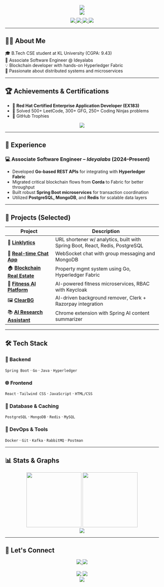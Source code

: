 <!-- Header with animated banner -->
<div align="center">
  <img src="https://capsule-render.vercel.app/api?type=waving&color=3B82F6&height=200&section=header&text=Akhileswar%20Vathaluru&fontSize=80&fontAlignY=35&animation=twinkling&desc=Full%20Stack%20Developer%20&descAlignY=55&descAlign=50"/>
</div>

<!-- Animated typing effect -->
<div align="center">
  <img src="https://readme-typing-svg.herokuapp.com?font=Fira+Code&weight=500&size=30&pause=1000&color=3B82F6&center=true&vCenter=true&width=600&height=80&lines=Scalable+Systems+Builder;Spring+Boot+%7C+GoLang+%7C+React;Blockchain+%7C+Microservices" />
</div>

<!-- Contact buttons -->
<div align="center" style="margin-top: 10px;">
  <a href="https://www.linkedin.com/in/v-akhileswar-a46062250/">
    <img src="https://img.shields.io/badge/LinkedIn-0077B5?style=for-the-badge&logo=linkedin&logoColor=white" />
  </a>
  <a href="mailto:akhil.vathaluru@gmail.com">
    <img src="https://img.shields.io/badge/Gmail-D14836?style=for-the-badge&logo=gmail&logoColor=white" />
  </a>
  <a href="https://github.com/Akhil351">
    <img src="https://img.shields.io/badge/GitHub-181717?style=for-the-badge&logo=github&logoColor=white" />
  </a>
  <a href="https://eshwar351.vercel.app/">
    <img src="https://img.shields.io/badge/Portfolio-000?style=for-the-badge&logo=About.me&logoColor=white" />
  </a>
</div>

---

## 👨‍💻 About Me

🎓 B.Tech CSE student at KL University (CGPA: 9.43)  
💼 Associate Software Engineer @ Ideyalabs  
💡 Blockchain developer with hands-on Hyperledger Fabric  
🚀 Passionate about distributed systems and microservices

---

## 🏆 Achievements & Certifications

- 🧾 **Red Hat Certified Enterprise Application Developer (EX183)**
- 🧠 Solved 500+ LeetCode, 300+ GFG, 250+ Coding Ninjas problems  
- 🏅 GitHub Trophies  
<div align="center">
  <img src="https://github-profile-trophy.vercel.app/?username=akhil351&theme=radical&no-frame=true&row=1" />
</div>

---

## 💼 Experience

### 💻 Associate Software Engineer – *Ideyalabs* (2024–Present)
- Developed **Go-based REST APIs** for integrating with **Hyperledger Fabric**
- Migrated critical blockchain flows from **Corda** to Fabric for better throughput
- Built robust **Spring Boot microservices** for transaction coordination
- Utilized **PostgreSQL, MongoDB**, and **Redis** for scalable data layers

---

## 🚀 Projects (Selected)

| Project | Description |
|--------|-------------|
| 🔗 [**Linklytics**](https://akhil-amber.vercel.app/) | URL shortener w/ analytics, built with Spring Boot, React, Redis, PostgreSQL |
| 💬 [**Real-time Chat App**](https://chat-app-six-sandy-60.vercel.app) | WebSocket chat with group messaging and MongoDB |
| 🏠 [**Blockchain Real Estate**](https://github.com/Akhil351/Real-Estate-Management-System) | Property mgmt system using Go, Hyperledger Fabric |
| 🧠 [**Fitness AI Platform**](https://github.com/Akhil351/fitness) | AI-powered fitness microservices, RBAC with Keycloak |
| 🖼️ [**ClearBG**](https://github.com/Akhil351/ClearBG) | AI-driven background remover, Clerk + Razorpay integration |
| 📚 [**AI Research Assistant**](https://github.com/Akhil351/research-assistant) | Chrome extension with Spring AI content summarizer |

---

## 🛠 Tech Stack

### 🚀 Backend
`Spring Boot` · `Go` · `Java` · `Hyperledger`  
### 🌐 Frontend  
`React` · `Tailwind CSS` · `JavaScript` · `HTML/CSS`  
### 💾 Database & Caching  
`PostgreSQL` · `MongoDB` · `Redis` · `MySQL`  
### 🔧 DevOps & Tools  
`Docker` · `Git` · `Kafka` · `RabbitMQ` · `Postman`

---

## 📊 Stats & Graphs

<div align="center">
  <img src="https://github-readme-stats.vercel.app/api?username=akhil351&show_icons=true&theme=radical" height="180" />
  <img src="https://github-readme-stats.vercel.app/api/top-langs/?username=akhil351&layout=compact&theme=radical" height="180" />
  <br/>
  <img src="https://github-readme-activity-graph.vercel.app/graph?username=akhil351&theme=radical" />
</div>

---

## 🤝 Let's Connect

<div align="center">
  <a href="https://www.linkedin.com/in/v-akhileswar-a46062250/">
    <img src="https://img.shields.io/badge/LinkedIn-blue?style=flat-square&logo=linkedin" />
  </a>
  <a href="mailto:akhil.vathaluru@gmail.com">
    <img src="https://img.shields.io/badge/Gmail-red?style=flat-square&logo=gmail" />
  </a>
</div>

<div align="center" style="margin-top: 20px;">
  <img src="https://komarev.com/ghpvc/?username=akhil351&style=flat-square&color=blue" />
  <img src="https://img.shields.io/github/followers/akhil351?label=Followers&style=social" />
</div>

<!-- Footer -->
<div align="center">
  <img src="https://capsule-render.vercel.app/api?type=waving&color=3B82F6&height=100&section=footer"/>
</div>


